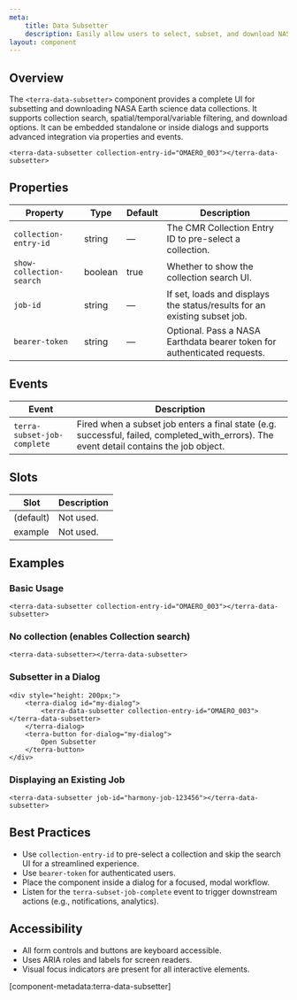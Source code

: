 ```yaml
---
meta:
    title: Data Subsetter
    description: Easily allow users to select, subset, and download NASA Earth science data collections with spatial, temporal, and variable filters.
layout: component
---
```


## Overview

The `<terra-data-subsetter>` component provides a complete UI for subsetting and downloading NASA Earth science data collections. It supports collection search, spatial/temporal/variable filtering, and download options. It can be embedded standalone or inside dialogs and supports advanced integration via properties and events.

```html:preview
<terra-data-subsetter collection-entry-id="OMAERO_003"></terra-data-subsetter>
```

## Properties

| Property                 | Type    | Default | Description                                                               |
| ------------------------ | ------- | ------- | ------------------------------------------------------------------------- |
| `collection-entry-id`    | string  | —       | The CMR Collection Entry ID to pre-select a collection.                   |
| `show-collection-search` | boolean | true    | Whether to show the collection search UI.                                 |
| `job-id`                 | string  | —       | If set, loads and displays the status/results for an existing subset job. |
| `bearer-token`           | string  | —       | Optional. Pass a NASA Earthdata bearer token for authenticated requests.  |

## Events

| Event                       | Description                                                                                                                              |
| --------------------------- | ---------------------------------------------------------------------------------------------------------------------------------------- |
| `terra-subset-job-complete` | Fired when a subset job enters a final state (e.g. successful, failed, completed_with_errors). The event detail contains the job object. |

## Slots

| Slot      | Description |
| --------- | ----------- |
| (default) | Not used.   |
| example   | Not used.   |

## Examples

### Basic Usage

```html:preview
<terra-data-subsetter collection-entry-id="OMAERO_003"></terra-data-subsetter>
```

### No collection (enables Collection search)

```html:preview
<terra-data-subsetter></terra-data-subsetter>
```

### Subsetter in a Dialog

```html:preview
<div style="height: 200px;">
    <terra-dialog id="my-dialog">
        <terra-data-subsetter collection-entry-id="OMAERO_003"></terra-data-subsetter>
    </terra-dialog>
    <terra-button for-dialog="my-dialog">
        Open Subsetter
    </terra-button>
</div>
```

### Displaying an Existing Job

```html:preview
<terra-data-subsetter job-id="harmony-job-123456"></terra-data-subsetter>
```

## Best Practices

-   Use `collection-entry-id` to pre-select a collection and skip the search UI for a streamlined experience.
-   Use `bearer-token` for authenticated users.
-   Place the component inside a dialog for a focused, modal workflow.
-   Listen for the `terra-subset-job-complete` event to trigger downstream actions (e.g., notifications, analytics).

## Accessibility

-   All form controls and buttons are keyboard accessible.
-   Uses ARIA roles and labels for screen readers.
-   Visual focus indicators are present for all interactive elements.

[component-metadata:terra-data-subsetter]
